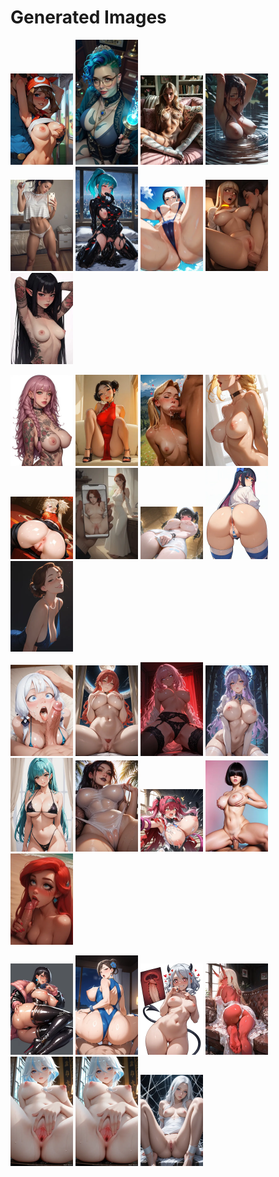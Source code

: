 # Generated Images



<img src="2025_10_12_01_thumb.webp" width="100"/> <img src="2025_10_12_02_thumb.webp" width="100"/> <img src="2025_10_12_03_thumb.webp" width="100"/> <img src="2025_10_12_04_thumb.webp" width="100"/> <img src="2025_10_12_05_thumb.webp" width="100"/> <img src="2025_10_12_06_thumb.webp" width="100"/> <img src="2025_10_12_07_thumb.webp" width="100"/> <img src="2025_10_12_08_thumb.webp" width="100"/> <img src="2025_10_12_09_thumb.webp" width="100"/>

<img src="2025_10_12_10_thumb.webp" width="100"/> <img src="2025_10_12_11_thumb.webp" width="100"/> <img src="2025_10_12_12_thumb.webp" width="100"/> <img src="2025_10_12_13_thumb.webp" width="100"/> <img src="2025_10_12_14_thumb.webp" width="100"/> <img src="2025_10_12_15_thumb.webp" width="100"/> <img src="2025_10_12_16_thumb.webp" width="100"/> <img src="2025_10_12_17_thumb.webp" width="100"/> <img src="2025_10_12_18_thumb.webp" width="100"/>

<img src="2025_10_12_19_thumb.webp" width="100"/> <img src="2025_10_12_20_thumb.webp" width="100"/> <img src="2025_10_12_21_thumb.webp" width="100"/> <img src="2025_10_12_22_thumb.webp" width="100"/> <img src="2025_10_12_23_thumb.webp" width="100"/> <img src="2025_10_12_24_thumb.webp" width="100"/> <img src="2025_10_12_25_thumb.webp" width="100"/> <img src="2025_10_12_26_thumb.webp" width="100"/> <img src="2025_10_12_27_thumb.webp" width="100"/>

<img src="2025_10_12_28_thumb.webp" width="100"/> <img src="2025_10_12_29_thumb.webp" width="100"/> <img src="2025_10_12_30_thumb.webp" width="100"/> <img src="2025_10_12_31_thumb.webp" width="100"/> <img src="2025_10_12_32_thumb.webp" width="100"/> <img src="2025_10_12_33_thumb.webp" width="100"/> <img src="2025_10_12_34_thumb.webp" width="100"/>